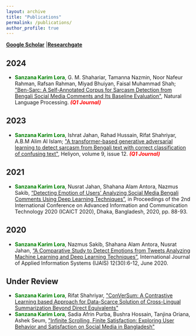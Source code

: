 ```yaml
---
layout: archive
title: "Publications"
permalink: /publications/
author_profile: true
---
```


**[Google Scholar](https://scholar.google.com/citations?user=rdiZ5CgAAAAJ)** |**[Researchgate](https://www.researchgate.net/profile/Sanzana-Lora)**

## 2024

- **<font color="green">Sanzana Karim Lora</font>**, G. M. Shahariar, Tamanna Nazmin, Noor Nafeur Rahman, Rafsan Rahman, Miyad Bhuiyan, Faisal Muhammad Shah; ["Ben-Sarc: A Self-Annotated Corpus for Sarcasm Detection from Bengali Social Media Comments and Its Baseline Evaluation"]( https://doi.org/10.1017/nlp.2024.11), Natural Language Processing. ***<font color="red"> (Q1 Journal) </font>***

  
## 2023

- **<font color="green">Sanzana Karim Lora</font>**, Ishrat Jahan, Rahad Hussain, Rifat Shahriyar, A.B.M Alim Al Islam; ["A transformer-based generative adversarial learning to detect sarcasm from Bengali text with correct classification of confusing text"](https://www.cell.com/heliyon/pdf/S2405-8440(23)09739-6.pdf), Heliyon, volume 9, issue 12. ***<font color="red"> (Q1 Journal) </font>***

## 2021
- **<font color="green">Sanzana Karim Lora</font>**, Nusrat Jahan, Shahana Alam Antora, Nazmus Sakib, [“Detecting
Emotion of Users’ Analyzing Social Media Bengali Comments Using Deep Learning Techniques”](10.1109/ICAICT51780.2020.9333526), in Proceedings of the 2nd International Conference on Advanced Information and Communication Technology 2020 (ICAICT 2020), Dhaka, Bangladesh, 2020, pp. 88-93. 

## 2020
- **<font color="green">Sanzana Karim Lora</font>**, Nazmus Sakib, Shahana Alam Antora, Nusrat Jahan, [“A Comparative Study to Detect Emotions from Tweets Analyzing Machine Learning and Deep Learning Techniques”](https://www.researchgate.net/publication/343812875_A_Comparative_Study_to_Detect_Emotions_from_Tweets_Analyzing_Machine_Learning_and_Deep_Learning_Techniques), International Journal of Applied Information Systems (IJAIS) 12(30):6-12, June 2020.

## Under Review
- **<font color="green">Sanzana Karim Lora</font>**,  Rifat Shahriyar, ["ConVerSum: A Contrastive Learning based Approach for Data-Scarce Solution of Cross-Lingual Summarization Beyond Direct Equivalents"](https://arxiv.org/abs/2408.09273)
- **<font color="green">Sanzana Karim Lora</font>**,  Sadia Afrin Purba, Bushra Hossain, Tanjina Oriana, Ashek Seum, ["Infinite Scrolling, Finite Satisfaction: Exploring User Behavior and Satisfaction on Social Media in Bangladesh"](https://www.arxiv.org/abs/2408.09601)
